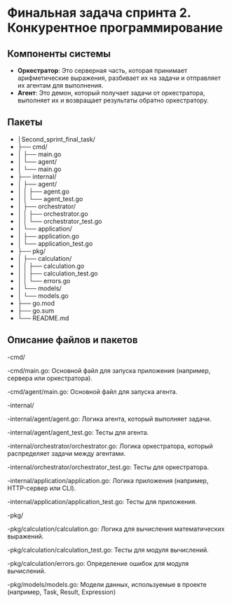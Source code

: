 # Финальная задача спринта 2. Конкурентное программирование
## Компоненты системы

- **Оркестратор**: Это серверная часть, которая принимает арифметические выражения, разбивает их на задачи и отправляет их агентам для выполнения.
- **Агент**: Это демон, который получает задачи от оркестратора, выполняет их и возвращает результаты обратно оркестратору.

## Пакеты
- │Second_sprint_final_task/
- ├── cmd/
- │   ├── main.go
- │   └── agent/
- │       └── main.go
- ├── internal/
- │   ├── agent/
- │   │   ├── agent.go
- │   │   └── agent_test.go
- │   ├── orchestrator/
- │   │   ├── orchestrator.go
- │   │   └── orchestrator_test.go
- │   └── application/
- │       ├── application.go
- │       └── application_test.go
- ├── pkg/
- │   ├── calculation/
- │   │   ├── calculation.go
- │   │   ├── calculation_test.go
- │   │   └── errors.go
- │   └── models/
- │       └── models.go
- ├── go.mod
- ├── go.sum
- └── README.md

## Описание файлов и пакетов
-cmd/

-cmd/main.go: Основной файл для запуска приложения (например, сервера или оркестратора).

-cmd/agent/main.go: Основной файл для запуска агента.

-internal/

-internal/agent/agent.go: Логика агента, который выполняет задачи.

-internal/agent/agent_test.go: Тесты для агента.

-internal/orchestrator/orchestrator.go: Логика оркестратора, который распределяет задачи между агентами.

-internal/orchestrator/orchestrator_test.go: Тесты для оркестратора.

-internal/application/application.go: Логика приложения (например, HTTP-сервер или CLI).

-internal/application/application_test.go: Тесты для приложения.

-pkg/

-pkg/calculation/calculation.go: Логика для вычисления математических выражений.

-pkg/calculation/calculation_test.go: Тесты для модуля вычислений.

-pkg/calculation/errors.go: Определение ошибок для модуля вычислений.

-pkg/models/models.go: Модели данных, используемые в проекте (например, Task, Result, Expression)
